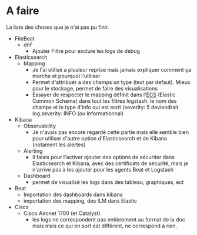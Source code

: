 # A faire
La liste des choses que je n'ai pas pu finir.

- FileBeat
  - dnf
    - Ajouter Filtre pour exclure les logs de debug
- Elasticsearch
  - Mapping
    - Je l'ai utilisé a plusieur reprise mais jamais expliquer comment ça marche et pourquoi l'utiliser
    - Permet d'attribuer a des champs un type (text par defaut). Mieux pour le stockage, permet de faire des visualisations
    - Essayer de respecter le mapping  définit dans l'[ECS](https://www.elastic.co/guide/en/ecs/master/index.html) (Elastic Common Schema) dans tout les filtres logstash: le nom des champs et le type d'info qui est ecrit 
    (severity: 5 deviendrait log.severity: INFO (ou Informationnal) 
- Kibana
  - Observability
    - Je n'avais pas encore regardé cette partie mais elle semble bien pour utiliser d'autre option d'Elasticsearch et de Kibana (notament les alertes)
  - Alerting
    - Il falais pour l'activer ajouter des options de sécuriter dans Elasticsearch et Kibana, avec des certificats de sécurité, mais je n'arrive pas à les ajouter pour les agents Beat et Logstash
  - Dashboard
    - permet de visualisé les logs dans des tableau, graphiques, ect
 - Beat
   - Importation des dashboards dans kibana
   - importation des mapping, des ILM dans Elastic
 - Cisco
   - Cisco Aironet 1700 (et Catalyst)
     - les logs ne correspondent pas entièrement au format de la doc mais mais ce qui en sort est différent, ne correspond à rien.
